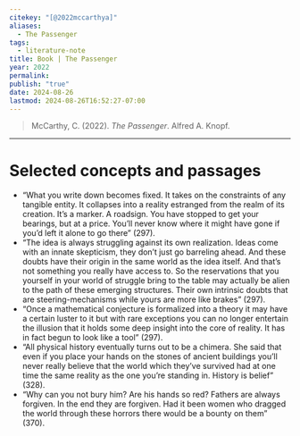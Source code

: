 ```yaml
---
citekey: "[@2022mccarthya]"
aliases:
  - The Passenger
tags:
  - literature-note
title: Book | The Passenger
year: 2022
permalink: 
publish: "true"
date: 2024-08-26
lastmod: 2024-08-26T16:52:27-07:00
---
```

> McCarthy, C. (2022). _The Passenger_. Alfred A. Knopf.

---
# Selected concepts and passages

- “What you write down becomes fixed. It takes on the constraints of any tangible entity. It collapses into a reality estranged from the realm of its creation. It’s a marker. A roadsign. You have stopped to get your bearings, but at a price. You’ll never know where it might have gone if you’d left it alone to go there” (297).
- “The idea is always struggling against its own realization. Ideas come with an innate skepticism, they don’t just go barreling ahead. And these doubts have their origin in the same world as the idea itself. And that’s not something you really have access to. So the reservations that you yourself in your world of struggle bring to the table may actually be alien to the path of these emerging structures. Their own intrinsic doubts that are steering-mechanisms while yours are more like brakes” (297).
- “Once a mathematical conjecture is formalized into a theory it may have a certain luster to it but with rare exceptions you can no longer entertain the illusion that it holds some deep insight into the core of reality. It has in fact begun to look like a tool” (297).
- “All physical history eventually turns out to be a chimera. She said that even if you place your hands on the stones of ancient buildings you’ll never really believe that the world which they’ve survived had at one time the same reality as the one you’re standing in. History is belief” (328).
- “Why can you not bury him? Are his hands so red? Fathers are always forgiven. In the end they are forgiven. Had it been women who dragged the world through these horrors there would be a bounty on them” (370).
 